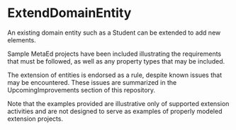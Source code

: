 # ExtendDomainEntity

An existing domain entity such as a Student can be extended to add new elements.

Sample MetaEd projects have been included illustrating the requirements that must be followed, as well as any property types that may be included.

The extension of entities is endorsed as a rule, despite known issues that may be encountered. These issues are summarized in the UpcomingImprovements section of this repository.

Note that the examples provided are illustrative only of supported extension activities and are not designed to serve as examples of properly modeled extension projects.